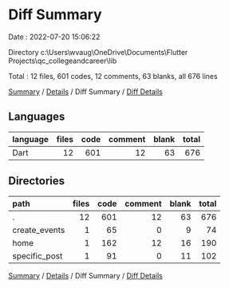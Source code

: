 # Diff Summary

Date : 2022-07-20 15:06:22

Directory c:\\Users\\wvaug\\OneDrive\\Documents\\Flutter Projects\\qc_collegeandcareer\\lib

Total : 12 files,  601 codes, 12 comments, 63 blanks, all 676 lines

[Summary](results.md) / [Details](details.md) / Diff Summary / [Diff Details](diff-details.md)

## Languages
| language | files | code | comment | blank | total |
| :--- | ---: | ---: | ---: | ---: | ---: |
| Dart | 12 | 601 | 12 | 63 | 676 |

## Directories
| path | files | code | comment | blank | total |
| :--- | ---: | ---: | ---: | ---: | ---: |
| . | 12 | 601 | 12 | 63 | 676 |
| create_events | 1 | 65 | 0 | 9 | 74 |
| home | 1 | 162 | 12 | 16 | 190 |
| specific_post | 1 | 91 | 0 | 11 | 102 |

[Summary](results.md) / [Details](details.md) / Diff Summary / [Diff Details](diff-details.md)